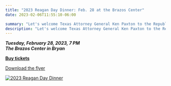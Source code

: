 ```yaml
---
title: "2023 Reagan Day Dinner: Feb. 28 at the Brazos Center"
date: 2023-02-06T11:55:10-06:00

summary: "Let's welcome Texas Attorney General Ken Paxton to the Republican Party of Brazos County Reagan Day Dinner, Tue., Feb. 28"
description: "Let's welcome Texas Attorney General Ken Paxton to the Republican Party of Brazos County Reagan Day Dinner, Tue., Feb. 28"
---
```


**_Tuesday, February 28, 2023, 7 PM_** 
**_<br><strong><span class="hilite">The Brazos Center</span></strong> in Bryan_**

**[Buy tickets](https://brazosgop.org/reagan-dinner-2023/)**  

<a href="/img/2023-reagan-day-dinner-flyer.jpg">Download the flyer</a>  

<div class="align-center" style="width:100%;">
<a href="https://brazosgop.org/reagan-dinner-2023/"><img src="/img/2023-reagan-day-dinner-flyer.jpg" alt="2023 Reagan Day Dinner" /></a>  

</div>